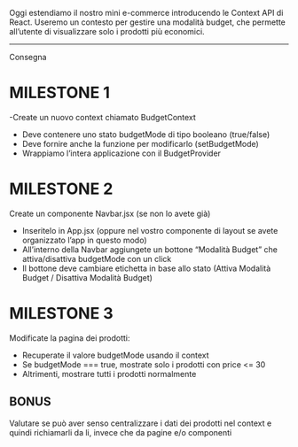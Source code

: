 Oggi estendiamo il nostro mini e-commerce introducendo le Context API di React.
Useremo un contesto per gestire una modalità budget, che permette all’utente di visualizzare solo i prodotti più economici.

---

Consegna

# MILESTONE 1

-Create un nuovo context chiamato BudgetContext

- Deve contenere uno stato budgetMode di tipo booleano (true/false)
- Deve fornire anche la funzione per modificarlo (setBudgetMode)
- Wrappiamo l’intera applicazione con il BudgetProvider

# MILESTONE 2

Create un componente Navbar.jsx (se non lo avete già)

- Inseritelo in App.jsx (oppure nel vostro componente di layout se avete organizzato l’app in questo modo)
- All’interno della Navbar aggiungete un bottone “Modalità Budget” che attiva/disattiva budgetMode con un click
- Il bottone deve cambiare etichetta in base allo stato (Attiva Modalità Budget / Disattiva Modalità Budget)

# MILESTONE 3

Modificate la pagina dei prodotti:

- Recuperate il valore budgetMode usando il context
- Se budgetMode === true, mostrate solo i prodotti con price <= 30
- Altrimenti, mostrare tutti i prodotti normalmente

## BONUS
Valutare se può aver senso centralizzare i dati dei prodotti nel context e quindi richiamarli da li, invece che da pagine e/o componenti